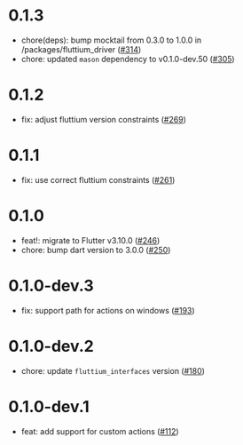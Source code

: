 # 0.1.3

- chore(deps): bump mocktail from 0.3.0 to 1.0.0 in /packages/fluttium_driver ([#314](https://github.com/wolfenrain/fluttium/issues/314))
- chore: updated `mason` dependency to v0.1.0-dev.50 ([#305](https://github.com/wolfenrain/fluttium/issues/305))

# 0.1.2

- fix: adjust fluttium version constraints ([#269](https://github.com/wolfenrain/fluttium/issues/269))

# 0.1.1

- fix: use correct fluttium constraints ([#261](https://github.com/wolfenrain/fluttium/issues/261))

# 0.1.0

- feat!: migrate to Flutter v3.10.0 ([#246](https://github.com/wolfenrain/fluttium/issues/246))
- chore: bump dart version to 3.0.0 ([#250](https://github.com/wolfenrain/fluttium/issues/250))

# 0.1.0-dev.3

- fix: support path for actions on windows ([#193](https://github.com/wolfenrain/fluttium/issues/193))

# 0.1.0-dev.2

- chore: update `fluttium_interfaces` version ([#180](https://github.com/wolfenrain/fluttium/issues/180))

# 0.1.0-dev.1

- feat: add support for custom actions ([#112](https://github.com/wolfenrain/fluttium/issues/112))
